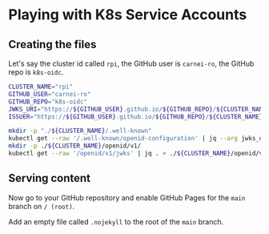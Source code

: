 # Playing with K8s Service Accounts

## Creating the files

Let's say the cluster id called `rpi`, the GitHub user is `carnei-ro`, the GitHub repo is `k8s-oidc`.

```bash
CLUSTER_NAME="rpi"
GITHUB_USER="carnei-ro"
GITHUB_REPO="k8s-oidc"
JWKS_URI="https://${GITHUB_USER}.github.io/${GITHUB_REPO}/${CLUSTER_NAME}/openid/v1/jwks"
ISSUER="https://${GITHUB_USER}.github.io/${GITHUB_REPO}/${CLUSTER_NAME}"

mkdir -p "./${CLUSTER_NAME}/.well-known"
kubectl get --raw '/.well-known/openid-configuration' | jq --arg jwks_uri "${JWKS_URI}" '.jwks_uri=$jwks_uri' | jq --arg issuer "${ISSUER}" '.issuer=$issuer' > ./${CLUSTER_NAME}/.well-known/openid-configuration
mkdir -p ./${CLUSTER_NAME}/openid/v1/
kubectl get --raw '/openid/v1/jwks' | jq . > ./${CLUSTER_NAME}/openid/v1/jwks
```

## Serving content

Now go to your GitHub repository and enable GitHub Pages for the `main` branch on `/ (root)`.

Add an empty file called `.nojekyll` to the root of the `main` branch.
